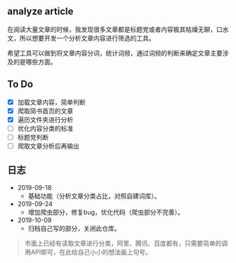 ## analyze article

在阅读大量文章的时候，我发现很多文章都是标题党或者内容极其枯燥无聊，口水文，所以想要开发一个分析文章内容进行筛选的工具。

希望工具可以做到将文章内容分词，统计词频，通过词频的判断来确定文章主要涉及的是哪些方面。

## To Do

- [x] 加载文章内容，简单判断
- [x] 爬取简书首页的文章
- [x] 遍历文件夹进行分析
- [ ] 优化内容分类的标准
- [ ] 标题党判断
- [ ] 爬取文章分析后再输出

## 日志
- 2019-09-18
  - 基础功能（分析文章分类占比，对照自建词库）。
- 2019-09-24
  - 增加爬虫部分，修复bug，优化代码（爬虫部分不完善）。
- 2019-10-09
  - 归档自己写的部分，关闭此仓库。

> 市面上已经有读取文章进行分类，阿里、腾讯、百度都有，只需要简单的调用API即可，在此给自己小小的想法画上句号。
